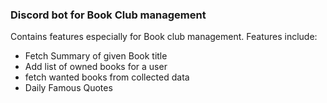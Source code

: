 ### Discord bot for Book Club management 

Contains features especially for Book club management. Features include: 

* Fetch Summary of given Book title 
* Add list of owned books for a user
* fetch wanted books from collected data 
* Daily Famous Quotes


